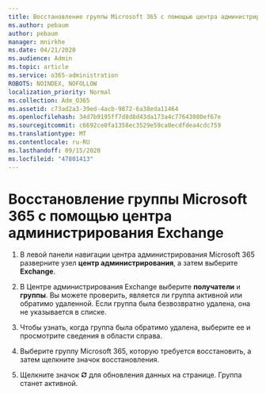 ```yaml
---
title: Восстановление группы Microsoft 365 с помощью центра администрирования Exchange
ms.author: pebaum
author: pebaum
manager: mnirkhe
ms.date: 04/21/2020
ms.audience: Admin
ms.topic: article
ms.service: o365-administration
ROBOTS: NOINDEX, NOFOLLOW
localization_priority: Normal
ms.collection: Adm_O365
ms.assetid: c73ad2a3-39ed-4acb-9872-6a38eda11464
ms.openlocfilehash: 34d7b9195ff7d8d8d43da173a4c77643080ef67e
ms.sourcegitcommit: c6692ce0fa1358ec3529e59ca0ecdfdea4cdc759
ms.translationtype: MT
ms.contentlocale: ru-RU
ms.lasthandoff: 09/15/2020
ms.locfileid: "47801413"
---
```

# <a name="restore-a-microsoft-365-group-using-the-exchange-admin-center"></a>Восстановление группы Microsoft 365 с помощью центра администрирования Exchange

1. В левой панели навигации центра администрирования Microsoft 365 разверните узел **центр администрирования**, а затем выберите **Exchange**.
    
2. В Центре администрирования Exchange выберите **получатели** и **группы**. Вы можете проверить, является ли группа активной или обратимо удаленной. Если группа была безвозвратно удалена, она не указывается в списке.
    
3. Чтобы узнать, когда группа была обратимо удалена, выберите ее и просмотрите сведения в области справа.
    
4. Выберите группу Microsoft 365, которую требуется восстановить, а затем щелкните значок восстановления.
    
5. Щелкните значок ![Значок "Обновить"](media/6464df90-2a91-4c1f-92a6-9a38c7696ac3.gif) для обновления данных на странице. Группа станет активной. 
    

